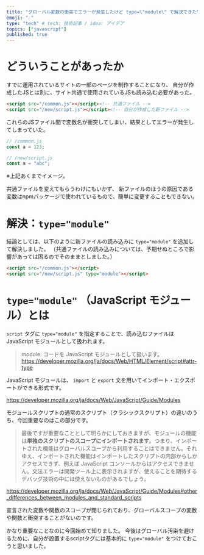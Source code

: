 ```yaml
---
title: "グローバル変数の衝突でエラーが発生したけど type=\"module\" で解決できた"
emoji: "☄"
type: "tech" # tech: 技術記事 / idea: アイデア
topics: ["javascript"]
published: true
---
```


# どういうことがあったか

すでに運用されているサイトの一部のページを制作することになり、
自分が作成したJSとは別に、サイト共通で使用されているJSも読み込む必要があった。

```html
<script src="/common.js"></script><!-- 共通ファイル -->
<script src="/new/script.js"></script><!-- 自分が作成した新ファイル -->
```

これらのJSファイル間で変数名が衝突してしまい、結果としてエラーが発生してしまっていた。

```js
// /common.js
const a = 123;
```

```js
// /new/script.js
const a = "abc";
```

※上記あくまでイメージ。

共通ファイルを変えてもらうわけにもいかず、
新ファイルのほうの原因である変数はnpmパッケージで使われているもので、簡単に変更することもできない。

# 解決：`type="module"`

結論としては、以下のように新ファイルの読み込みに `type="module"` を追加して解決しました。
（共通ファイルの読み込みについては、予期せぬところで影響があっては困るのでそのままとしました。）

```html
<script src="/common.js"></script>
<script src="/new/script.js" type="module"></script>
```

# `type="module"` （JavaScript モジュール）とは

`script` タグに `type="module"` を指定することで、読み込むファイルはJavaScript モジュールとして扱われます。

>module: コードを JavaScript モジュールとして扱います。
>https://developer.mozilla.org/ja/docs/Web/HTML/Element/script#attr-type


JavaScript モジュールは、 `import` と `export` 文を用いてインポート・エクスポートができる形式です。

https://developer.mozilla.org/ja/docs/Web/JavaScript/Guide/Modules

モジュールスクリプトの通常のスクリプト（クラシックスクリプト）の違いのうち、今回重要なのはこの部分です。

>最後ですが重要なこととして明らかにしておきますが、モジュールの機能は**単独のスクリプトのスコープにインポートされます**。つまり、インポートされた機能はグローバルスコープから利用することはできません。それゆえ、インポートされた機能はインポートしたスクリプトの内部からしかアクセスできず、例えば JavaScript コンソールからはアクセスできません。文法エラーは開発ツール上に表示されますが、使えることを期待するデバッグ技術の中には使えないものがあるでしょう。

https://developer.mozilla.org/ja/docs/Web/JavaScript/Guide/Modules#other_differences_between_modules_and_standard_scripts

宣言された変数や関数のスコープが閉じられており、グローバルスコープの変数や関数と衝突することがないのです。

かなり重要なことなのに今回始めて知りました。
今後はグローバル汚染を避けるために、自分が設置するscriptタグには基本的に `type="module"` をつけておこうと思いました。

